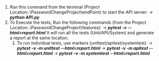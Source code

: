 1. Run this command from the terminal (Project Location:.\PasswordChangeProject\endPoint) to start the API server:
->   **_python API.py_**
2. To Execute the tests, Run the following commands (from the Project Location:.\PasswordChangeProject\features):
->   **_pytest -v --html=report.html_**
    It will run all the tests (Unit/API/System) and generate a report at the same location.
   1. To run individual tests, use markers (unittest/apitest/systemtest):
->   **_pytest -v -m unittest --html=report.html_**
->   **_pytest -v -m apitest --html=report.html_**
->   **_pytest -v -m systemtest --html=report.html_**



